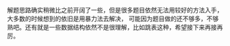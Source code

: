 解题思路确实稍微比之前开阔了一些，但是很多题目依然无法用较好的方法入手，大多数的时候想到的依旧是用暴力法去解决，
可能因为题目做的还不够多，不够熟吧。还有就是一些数据结构依然不是很理解，比如跳表这种，希望接下来再接再厉。
